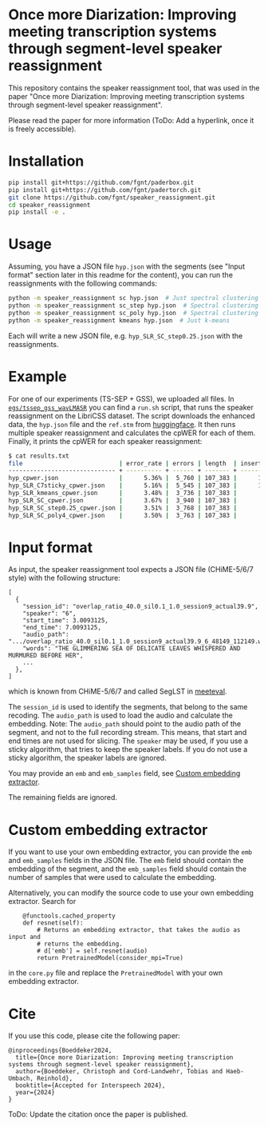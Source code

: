 # Once more Diarization: Improving meeting transcription systems through segment-level speaker reassignment

This repository contains the speaker reassignment tool, that was used in the
paper "Once more Diarization: Improving meeting transcription systems through
segment-level speaker reassignment".

Please read the paper for more information (ToDo: Add a hyperlink, once it is freely accessible).

# Installation

```bash
pip install git+https://github.com/fgnt/paderbox.git
pip install git+https://github.com/fgnt/padertorch.git
git clone https://github.com/fgnt/speaker_reassignment.git
cd speaker_reassignment
pip install -e .
```

# Usage

Assuming, you have a JSON file `hyp.json` with the segments (see "Input format"
section later in this readme for the content), you can run the reassignments with the following commands:

```bash
python -m speaker_reassignment sc hyp.json  # Just spectral clustering
python -m speaker_reassignment sc_step hyp.json  # Spectral clustering with step-wise attenuation
python -m speaker_reassignment sc_poly hyp.json  # Spectral clustering with polynomial attenuation
python -m speaker_reassignment kmeans hyp.json  # Just k-means
```
Each will write a new JSON file, e.g. `hyp_SLR_SC_step0.25.json` with the reassignments.

# Example

For one of our experiments (TS-SEP + GSS), we uploaded all files.
In [`egs/tssep_gss_wavLMASR`](https://github.com/fgnt/speaker_reassignment/tree/master/egs/tssep_gss_wavLMASR)
you can find a `run.sh` script, that runs the speaker reassignment on the
LibriCSS dataset. The script downloads the enhanced data, the `hyp.json` file
and the `ref.stm` from
[huggingface](https://huggingface.co/datasets/boeddeker/libri_css_tssep_gss_wavLMASR).
It then runs multiple speaker reassignment and calculates
the cpWER for each of them.
Finally, it prints the cpWER for each speaker reassignment:
```bash
$ cat results.txt 
file                           | error_rate | errors | length  | insertions | deletions | substitutions | missed_speaker | falarm_speaker | scored_speaker
------------------------------ + ---------- + ------ + ------- + ---------- + --------- + ------------- + -------------- + -------------- + --------------
hyp_cpwer.json                 |      5.36% |  5_760 | 107_383 |      1_538 |     2_003 |         2_219 |              0 |              0 |            480
hyp_SLR_C7sticky_cpwer.json    |      5.16% |  5_545 | 107_383 |      1_446 |     1_911 |         2_188 |              0 |              0 |            480
hyp_SLR_kmeans_cpwer.json      |      3.48% |  3_736 | 107_383 |        719 |     1_184 |         1_833 |              0 |              0 |            480
hyp_SLR_SC_cpwer.json          |      3.67% |  3_940 | 107_383 |        792 |     1_257 |         1_891 |              0 |              0 |            480
hyp_SLR_SC_step0.25_cpwer.json |      3.51% |  3_768 | 107_383 |        729 |     1_194 |         1_845 |              0 |              0 |            480
hyp_SLR_SC_poly4_cpwer.json    |      3.50% |  3_763 | 107_383 |        727 |     1_192 |         1_844 |              0 |              0 |            480
```


# Input format

As input, the speaker reassignment tool expects a JSON file (CHiME-5/6/7 style)
with the following structure:

```
[
  {
    "session_id": "overlap_ratio_40.0_sil0.1_1.0_session9_actual39.9",
    "speaker": "6",
    "start_time": 3.0093125,
    "end_time": 7.0093125,
    "audio_path": ".../overlap_ratio_40.0_sil0.1_1.0_session9_actual39.9_6_48149_112149.wav",
    "words": "THE GLIMMERING SEA OF DELICATE LEAVES WHISPERED AND MURMURED BEFORE HER",
    ...
  },
]
```

which is known from CHiME-5/6/7 and called SegLST in [meeteval](https://github.com/fgnt/meeteval).

The `session_id` is used to identify the segments, that belong to the same recoding.
The `audio_path` is used to load the audio and calculate the embedding.
Note: The `audio_path` should point to the audio path of the segment, and not
to the full recording stream. This means, that start and end times are not used
for slicing.
The `speaker` may be used, if you use a sticky algorithm, that tries to keep
the speaker labels. If you do not use a sticky algorithm, the speaker labels
are ignored.

You may provide an `emb` and `emb_samples` field,
see [Custom embedding extractor](#custom-embedding-extractor).

The remaining fields are ignored.

# Custom embedding extractor

If you want to use your own embedding extractor, you can provide the `emb` and
`emb_samples` fields in the JSON file. The `emb` field should contain the
embedding of the segment, and the `emb_samples` field should contain the number
of samples that were used to calculate the embedding.

Alternatively, you can modify the source code to use your own embedding
extractor. Search for 

```
    @functools.cached_property
    def resnet(self):
        # Returns an embedding extractor, that takes the audio as input and
        # returns the embedding.
        # d['emb'] = self.resnet(audio)
        return PretrainedModel(consider_mpi=True)
```

in the `core.py` file and replace the `PretrainedModel` with your own embedding
extractor.

# Cite

If you use this code, please cite the following paper:

```
@inproceedings{Boeddeker2024,
  title={Once more Diarization: Improving meeting transcription systems through segment-level speaker reassignment},
  author={Boeddeker, Christoph and Cord-Landwehr, Tobias and Haeb-Umbach, Reinhold},
  booktitle={Accepted for Interspeech 2024},
  year={2024}
}
```

ToDo: Update the citation once the paper is published.